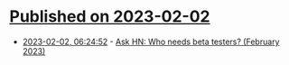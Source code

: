 # [Published on 2023-02-02](index.md)

* [2023-02-02, 06:24:52](https://news.ycombinator.com/item?id=34622877) - [Ask HN: Who needs beta testers? (February 2023)](https://news.ycombinator.com/item?id=34622877)
